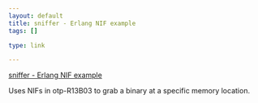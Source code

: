 ```yaml
--- 
layout: default
title: sniffer - Erlang NIF example
tags: []

type: link

---
```

<a href="http://jonsbraindump.blogspot.com/2009/11/using-nif-for-e-v-i-l.html">sniffer - Erlang NIF example</a>

Uses NIFs in otp-R13B03 to grab a binary at a specific memory location.

